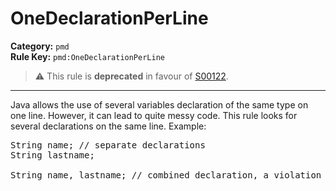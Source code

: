 # OneDeclarationPerLine
**Category:** `pmd`<br/>
**Rule Key:** `pmd:OneDeclarationPerLine`<br/>
> :warning: This rule is **deprecated** in favour of [S00122](https://rules.sonarsource.com/java/RSPEC-122).

-----

Java allows the use of several variables declaration of the same type on one line. However, it
can lead to quite messy code. This rule looks for several declarations on the same line. Example:
<pre>
String name; // separate declarations
String lastname;

String name, lastname; // combined declaration, a violation
</pre>
